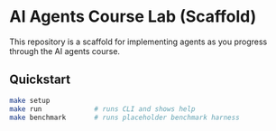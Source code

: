 # AI Agents Course Lab (Scaffold)

This repository is a scaffold for implementing agents as you progress through the AI agents course.

## Quickstart
```bash
make setup
make run             # runs CLI and shows help
make benchmark       # runs placeholder benchmark harness
```
